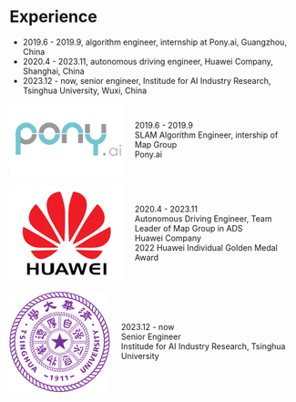 # Experience
* 2019.6 - 2019.9, algorithm engineer, internship at Pony.ai, Guangzhou, China
* 2020.4 - 2023.11, autonomous driving engineer, Huawei Company, Shanghai, China
* 2023.12 - now, senior engineer, Institude for AI Industry Research, Tsinghua University, Wuxi, China


<div style="display: flex; align-items: center;">
  <img src="../../images/pony.jpg" alt="Image" style="width: 200px; margin-right: 20px;"/>
  <p>
    2019.6 - 2019.9 <br> SLAM Algorithm Engineer, intership of Map Group <br> Pony.ai
  </p>
</div>

<br>

<div style="display: flex; align-items: center;">
  <img src="../../images/huawei.png" alt="Image" style="width: 200px; margin-right: 20px;"/>
  <p>
    2020.4 - 2023.11 <br> Autonomous Driving Engineer, Team Leader of Map Group in ADS <br> Huawei Company <br> 2022 Huawei Individual Golden Medal Award
  </p>
</div>

<br>

<div style="display: flex; align-items: center;">
  <img src="../../images/tsinghua.svg" alt="Image" style="width: 200px; margin-right: 20px;"/>
  <p>
    2023.12 - now <br> Senior Engineer <br> Institude for AI Industry Research, Tsinghua University
  </p>
</div>